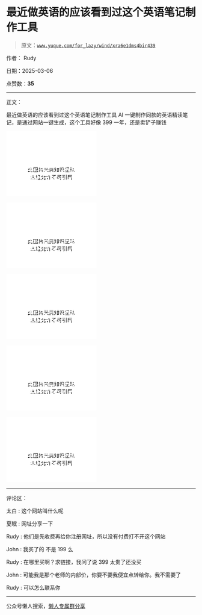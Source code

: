 # 最近做英语的应该看到过这个英语笔记制作工具

> 原文：[`www.yuque.com/for_lazy/wind/xra6e1dms4bir439`](https://www.yuque.com/for_lazy/wind/xra6e1dms4bir439)

作者： Rudy

日期：2025-03-06

点赞数：**35**

* * *

正文：

最近做英语的应该看到过这个英语笔记制作工具 AI 一键制作同款的英语精读笔记，是通过网站一键生成，这个工具好像 399 一年，还是卖铲子赚钱

![](img/ddffa8335ddbed65b7b362ed82fdd7e3.png "None")

![](img/e50b70d75adad2083c3df0b77362a605.png "None")

![](img/8f52c710d91326eccaef6243a56ea370.png "None")

![](img/1d6fba91ac1c0febd125741a870189e3.png "None")

![](img/4408bcc29a88ebfa5d4efe5bba00eed2.png "None")

* * *

评论区：

太白 : 这个网站叫什么呢

夏眠 : 网址分享一下

Rudy : 他们是先收费再给你注册网址，所以没有付费打不开这个网站

John : 我买了的 不是 199 么

Rudy : 在哪里买啊？求链接，我问了说 399 太贵了还没买

John : 可能我是那个老师的内部价，你要不要我便宜点转给你。我不需要了

Rudy : 可以怎么联系你

* * *

公众号懒人搜索，[懒人专属群分享](https://lazybook.fun/#/blog/group)